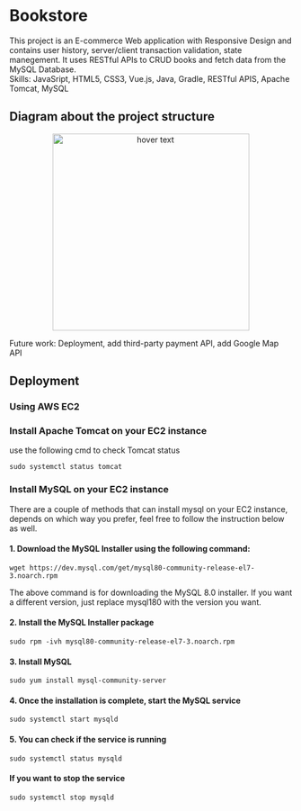 # Bookstore
This project is an E-commerce Web application with Responsive Design and contains user history, server/client transaction validation, state manegement. 
It uses RESTful APIs to CRUD books and fetch data from the MySQL Database.  
Skills: JavaSript, HTML5, CSS3, Vue.js, Java, Gradle, RESTful APIS, Apache Tomcat, MySQL

## Diagram about the project structure
<p align="center">
  <img src="screenshot.png" width="350" title="hover text">
</p>

Future work: Deployment, add third-party payment API, add Google Map API

## Deployment
### Using AWS EC2 
### Install Apache Tomcat on your EC2 instance
use the following cmd to check Tomcat status
```
sudo systemctl status tomcat
```
### Install MySQL on your EC2 instance
There are a couple of methods that can install mysql on your EC2 instance, depends on which way you prefer, feel free to follow the instruction below as well.  
#### 1. Download the MySQL Installer using the following command:
```
wget https://dev.mysql.com/get/mysql80-community-release-el7-3.noarch.rpm
```
The above command is for downloading the MySQL 8.0 installer. If you want a different version, just replace mysql180 with the version you want.
#### 2. Install the MySQL Installer package
```
sudo rpm -ivh mysql80-community-release-el7-3.noarch.rpm
```
#### 3. Install MySQL
```
sudo yum install mysql-community-server
```
#### 4. Once the installation is complete, start the MySQL service
```
sudo systemctl start mysqld
```
#### 5. You can check if the service is running
```
sudo systemctl status mysqld
```

#### If you want to stop the service
```
sudo systemctl stop mysqld
```

